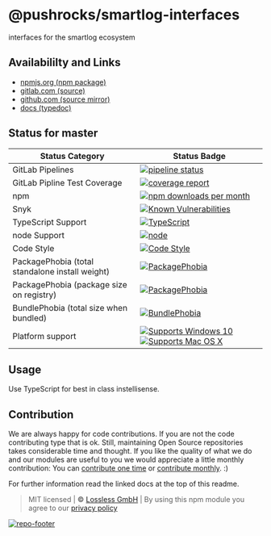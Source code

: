 # @pushrocks/smartlog-interfaces
interfaces for the smartlog ecosystem

## Availabililty and Links
* [npmjs.org (npm package)](https://www.npmjs.com/package/@pushrocks/smartlog-interfaces)
* [gitlab.com (source)](https://gitlab.com/pushrocks/smartlog-interfaces)
* [github.com (source mirror)](https://github.com/pushrocks/smartlog-interfaces)
* [docs (typedoc)](https://pushrocks.gitlab.io/smartlog-interfaces/)

## Status for master

Status Category | Status Badge
-- | --
GitLab Pipelines | [![pipeline status](https://gitlab.com/pushrocks/smartlog-interfaces/badges/master/pipeline.svg)](https://lossless.cloud)
GitLab Pipline Test Coverage | [![coverage report](https://gitlab.com/pushrocks/smartlog-interfaces/badges/master/coverage.svg)](https://lossless.cloud)
npm | [![npm downloads per month](https://badgen.net/npm/dy/@pushrocks/smartlog-interfaces)](https://lossless.cloud)
Snyk | [![Known Vulnerabilities](https://badgen.net/snyk/pushrocks/smartlog-interfaces)](https://lossless.cloud)
TypeScript Support | [![TypeScript](https://badgen.net/badge/TypeScript/>=%203.x/blue?icon=typescript)](https://lossless.cloud)
node Support | [![node](https://img.shields.io/badge/node->=%2010.x.x-blue.svg)](https://nodejs.org/dist/latest-v10.x/docs/api/)
Code Style | [![Code Style](https://badgen.net/badge/style/prettier/purple)](https://lossless.cloud)
PackagePhobia (total standalone install weight) | [![PackagePhobia](https://badgen.net/packagephobia/install/@pushrocks/smartlog-interfaces)](https://lossless.cloud)
PackagePhobia (package size on registry) | [![PackagePhobia](https://badgen.net/packagephobia/publish/@pushrocks/smartlog-interfaces)](https://lossless.cloud)
BundlePhobia (total size when bundled) | [![BundlePhobia](https://badgen.net/bundlephobia/minzip/@pushrocks/smartlog-interfaces)](https://lossless.cloud)
Platform support | [![Supports Windows 10](https://badgen.net/badge/supports%20Windows%2010/yes/green?icon=windows)](https://lossless.cloud) [![Supports Mac OS X](https://badgen.net/badge/supports%20Mac%20OS%20X/yes/green?icon=apple)](https://lossless.cloud)

## Usage

Use TypeScript for best in class instellisense.

## Contribution

We are always happy for code contributions. If you are not the code contributing type that is ok. Still, maintaining Open Source repositories takes considerable time and thought. If you like the quality of what we do and our modules are useful to you we would appreciate a little monthly contribution: You can [contribute one time](https://lossless.link/contribute-onetime) or [contribute monthly](https://lossless.link/contribute). :)

For further information read the linked docs at the top of this readme.

> MIT licensed | **&copy;** [Lossless GmbH](https://lossless.gmbh)
| By using this npm module you agree to our [privacy policy](https://lossless.gmbH/privacy)

[![repo-footer](https://lossless.gitlab.io/publicrelations/repofooter.svg)](https://maintainedby.lossless.com)
